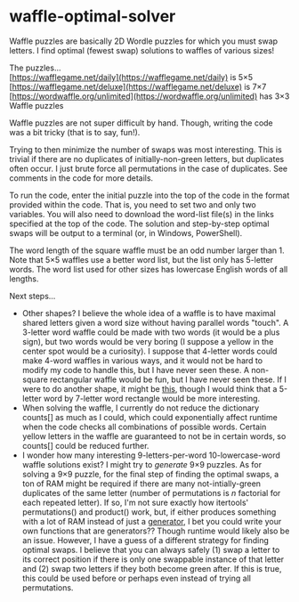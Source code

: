# waffle-optimal-solver
Waffle puzzles are basically 2D Wordle puzzles for which you must swap letters. I find optimal (fewest swap) solutions to waffles of various sizes!

The puzzles...  
[https://wafflegame.net/daily](https://wafflegame.net/daily) is 5×5  
[https://wafflegame.net/deluxe](https://wafflegame.net/deluxe) is 7×7  
[https://wordwaffle.org/unlimited](https://wordwaffle.org/unlimited) has 3×3 Waffle puzzles

Waffle puzzles are not super difficult by hand. Though, writing the code was a bit tricky (that is to say, fun!).

Trying to then minimize the number of swaps was most interesting. This is trivial if there are no duplicates of initially-non-green letters, but duplicates often occur. I just brute force all permutations in the case of duplicates. See comments in the code for more details.

To run the code, enter the initial puzzle into the top of the code in the format provided within the code. That is, you need to set two and only two variables. You will also need to download the word-list file(s) in the links specified at the top of the code. The solution and step-by-step optimal swaps will be output to a terminal (or, in Windows, PowerShell).

The word length of the square waffle must be an odd number larger than 1. Note that 5×5 waffles use a better word list, but the list only has 5-letter words. The word list used for other sizes has lowercase English words of all lengths.

Next steps...
* Other shapes? I believe the whole idea of a waffle is to have maximal shared letters given a word size without having parallel words "touch". A 3-letter word waffle could be made with two words (it would be a plus sign), but two words would be very boring (I suppose a yellow in the center spot would be a curiosity). I suppose that 4-letter words could make 4-word waffles in various ways, and it would not be hard to modify my code to handle this, but I have never seen these. A non-square rectangular waffle would be fun, but I have never seen these. If I were to do another shape, it might be [this](https://wafflegame.net/royale), though I would think that a 5-letter word by 7-letter word rectangle would be more interesting.
* When solving the waffle, I currently do not reduce the dictionary counts[] as much as I could, which could exponentially affect runtime when the code checks all combinations of possible words. Certain yellow letters in the waffle are guaranteed to not be in certain words, so counts[] could be reduced further.
* I wonder how many interesting 9-letters-per-word 10-lowercase-word waffle solutions exist? I might try to *generate* 9×9 puzzles. As for solving a 9×9 puzzle, for the final step of finding the optimal swaps, a ton of RAM might be required if there are many not-intially-green duplicates of the same letter (number of permutations is *n* factorial for each repeated letter). If so, I'm not sure exactly how itertools' permutations() and product() work, but, if either produces something with a lot of RAM instead of just a [generator](https://www.geeksforgeeks.org/generators-in-python/), I bet you could write your own functions that are generators?? Though runtime would likely also be an issue. However, I have a guess of a different strategy for finding optimal swaps. I believe that you can always safely (1) swap a letter to its correct position if there is only one swappable instance of that letter and (2) swap two letters if they both become green after. If this is true, this could be used before or perhaps even instead of trying all permutations.
